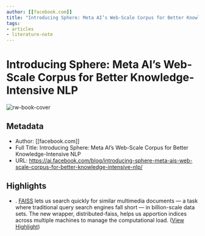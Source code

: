 ```yaml
---
author: [[facebook.com]]
title: "Introducing Sphere: Meta AI’s Web-Scale Corpus for Better Knowledge-Intensive NLP"
tags: 
- articles
- literature-note
---
```

# Introducing Sphere: Meta AI’s Web-Scale Corpus for Better Knowledge-Intensive NLP

![rw-book-cover](https://scontent-hou1-1.xx.fbcdn.net/v/t39.2365-6/291960519_725957045327707_8585421034921666233_n.png?_nc_cat=100&ccb=1-7&_nc_sid=ad8a9d&_nc_ohc=YnhLOKg-EIEAX8C7CDV&_nc_ht=scontent-hou1-1.xx&oh=00_AfDJ27RpiI3-ueuvUwnUz3NicBY397xxOnj8rTXwNDeH2g&oe=6401BCF5)

## Metadata
- Author: [[facebook.com]]
- Full Title: Introducing Sphere: Meta AI’s Web-Scale Corpus for Better Knowledge-Intensive NLP
- URL: https://ai.facebook.com/blog/introducing-sphere-meta-ais-web-scale-corpus-for-better-knowledge-intensive-nlp/

## Highlights
- . [FAISS](https://l.facebook.com/l.php?u=https%3A%2F%2Fengineering.fb.com%2F2017%2F03%2F29%2Fdata-infrastructure%2Ffaiss-a-library-for-efficient-similarity-search%2F&h=AT2_vs6SdNGbK43MzqEUzjOg2ACoVEo96-9YQabVfpiTeD0P21IvoRTCA-3bs3pCHAPfCjxGvN5wgeVMvs7Ivt4hTq-i-hGJlyk4MSxNy_L_bBRReGyPUUI5u5OJiuPRnzOZSoE8crKn5SXgvb5n1QYsImY) lets us search quickly for similar multimedia documents — a task where traditional query search engines fall short — in billion-scale data sets. The new wrapper, distributed-faiss, helps us apportion indices across multiple machines to manage the computational load. ([View Highlight](https://read.readwise.io/read/01gv1mp7kdm18nr2h59zz442ra))
